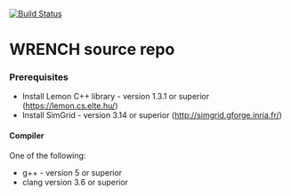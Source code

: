 [![Build Status](https://travis-ci.org/wrench-project/wrench.png)](https://travis-ci.org/wrench-project/wrench)

# WRENCH source repo

### Prerequisites

  - Install Lemon C++ library - version 1.3.1 or superior (https://lemon.cs.elte.hu/)
  - Install SimGrid - version 3.14 or superior (http://simgrid.gforge.inria.fr/)

#### Compiler
One of the following:
  - g++ - version 5 or superior
  - clang version 3.6 or superior
